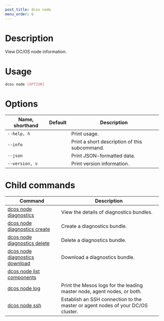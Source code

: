 ```yaml
---
post_title: dcos node
menu_order: 6
---
```

    
# Description
View DC/OS node information.

# Usage

```bash
dcos node [OPTION]
```

# Options

| Name, shorthand | Default | Description |
|---------|-------------|-------------|
| `--help, h`   |             |  Print usage. |
| `--info`   |             |  Print a short description of this subcommand. |
| `--json`   |             |  Print JSON-formatted data. |
| `--version, v`   |             | Print version information. |

# Child commands

| Command | Description |
|---------|-------------|
| [dcos node diagnostics](/docs/1.11/cli/command-reference/dcos-node/dcos-node-diagnostics/)   | View the details of diagnostics bundles. |  
| [dcos node diagnostics create](/docs/1.11/cli/command-reference/dcos-node/dcos-node-diagnostics-create/)   | Create a diagnostics bundle.|  
| [dcos node diagnostics delete](/docs/1.11/cli/command-reference/dcos-node/dcos-node-diagnostics-delete/)   | Delete a diagnostics bundle.|  
| [dcos node diagnostics download](/docs/1.11/cli/command-reference/dcos-node/dcos-node-diagnostics-download/)   | Download a diagnostics bundle.|  
| [dcos node list components](/docs/1.11/cli/command-reference/dcos-node/dcos-node-list-components/)   |             |  
| [dcos node log](/docs/1.11/cli/command-reference/dcos-node/dcos-node-log/)   | Print the Mesos logs for the leading master node, agent nodes, or both. |  
| [dcos node ssh](/docs/1.11/cli/command-reference/dcos-node/dcos-node-ssh/)   | Establish an SSH connection to the master or agent nodes of your DC/OS cluster. |  